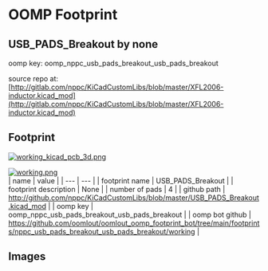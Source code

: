 # OOMP Footprint  
## USB_PADS_Breakout  by none  
  
oomp key: oomp_nppc_usb_pads_breakout_usb_pads_breakout  
  
source repo at: [http://gitlab.com/nppc/KiCadCustomLibs/blob/master/XFL2006-inductor.kicad_mod](http://gitlab.com/nppc/KiCadCustomLibs/blob/master/XFL2006-inductor.kicad_mod)  
## Footprint  
  
[![working_kicad_pcb_3d.png](working_kicad_pcb_3d_600.png)](working_kicad_pcb_3d.png)  
  
[![working.png](working_600.png)](working.png)  
| name | value | 
| --- | --- | 
| footprint name | USB_PADS_Breakout | 
| footprint description | None | 
| number of pads | 4 | 
| github path | http://github.com/nppc/KiCadCustomLibs/blob/master/USB_PADS_Breakout.kicad_mod | 
| oomp key | oomp_nppc_usb_pads_breakout_usb_pads_breakout | 
| oomp bot github | https://github.com/oomlout/oomlout_oomp_footprint_bot/tree/main/footprints/nppc_usb_pads_breakout_usb_pads_breakout/working | 
## Images  
